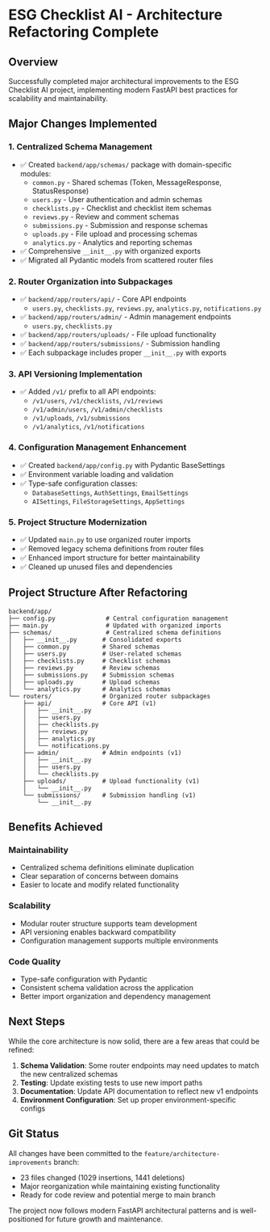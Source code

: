 # ESG Checklist AI - Architecture Refactoring Complete

## Overview
Successfully completed major architectural improvements to the ESG Checklist AI project, implementing modern FastAPI best practices for scalability and maintainability.

## Major Changes Implemented

### 1. Centralized Schema Management
- ✅ Created `backend/app/schemas/` package with domain-specific modules:
  - `common.py` - Shared schemas (Token, MessageResponse, StatusResponse)
  - `users.py` - User authentication and admin schemas  
  - `checklists.py` - Checklist and checklist item schemas
  - `reviews.py` - Review and comment schemas
  - `submissions.py` - Submission and response schemas
  - `uploads.py` - File upload and processing schemas
  - `analytics.py` - Analytics and reporting schemas
- ✅ Comprehensive `__init__.py` with organized exports
- ✅ Migrated all Pydantic models from scattered router files

### 2. Router Organization into Subpackages  
- ✅ `backend/app/routers/api/` - Core API endpoints
  - `users.py`, `checklists.py`, `reviews.py`, `analytics.py`, `notifications.py`
- ✅ `backend/app/routers/admin/` - Admin management endpoints
  - `users.py`, `checklists.py`
- ✅ `backend/app/routers/uploads/` - File upload functionality
- ✅ `backend/app/routers/submissions/` - Submission handling
- ✅ Each subpackage includes proper `__init__.py` with exports

### 3. API Versioning Implementation
- ✅ Added `/v1/` prefix to all API endpoints:
  - `/v1/users`, `/v1/checklists`, `/v1/reviews`
  - `/v1/admin/users`, `/v1/admin/checklists`
  - `/v1/uploads`, `/v1/submissions`
  - `/v1/analytics`, `/v1/notifications`

### 4. Configuration Management Enhancement
- ✅ Created `backend/app/config.py` with Pydantic BaseSettings
- ✅ Environment variable loading and validation
- ✅ Type-safe configuration classes:
  - `DatabaseSettings`, `AuthSettings`, `EmailSettings`
  - `AISettings`, `FileStorageSettings`, `AppSettings`

### 5. Project Structure Modernization
- ✅ Updated `main.py` to use organized router imports
- ✅ Removed legacy schema definitions from router files
- ✅ Enhanced import structure for better maintainability
- ✅ Cleaned up unused files and dependencies

## Project Structure After Refactoring

```
backend/app/
├── config.py              # Central configuration management
├── main.py                # Updated with organized imports
├── schemas/               # Centralized schema definitions
│   ├── __init__.py       # Consolidated exports
│   ├── common.py         # Shared schemas
│   ├── users.py          # User-related schemas
│   ├── checklists.py     # Checklist schemas
│   ├── reviews.py        # Review schemas
│   ├── submissions.py    # Submission schemas  
│   ├── uploads.py        # Upload schemas
│   └── analytics.py      # Analytics schemas
└── routers/              # Organized router subpackages
    ├── api/              # Core API (v1)
    │   ├── __init__.py
    │   ├── users.py
    │   ├── checklists.py
    │   ├── reviews.py
    │   ├── analytics.py
    │   └── notifications.py
    ├── admin/            # Admin endpoints (v1)
    │   ├── __init__.py
    │   ├── users.py
    │   └── checklists.py
    ├── uploads/          # Upload functionality (v1)
    │   └── __init__.py
    └── submissions/      # Submission handling (v1)
        └── __init__.py
```

## Benefits Achieved

### Maintainability
- Centralized schema definitions eliminate duplication
- Clear separation of concerns between domains
- Easier to locate and modify related functionality

### Scalability  
- Modular router structure supports team development
- API versioning enables backward compatibility
- Configuration management supports multiple environments

### Code Quality
- Type-safe configuration with Pydantic
- Consistent schema validation across the application
- Better import organization and dependency management

## Next Steps

While the core architecture is now solid, there are a few areas that could be refined:

1. **Schema Validation**: Some router endpoints may need updates to match the new centralized schemas
2. **Testing**: Update existing tests to use new import paths
3. **Documentation**: Update API documentation to reflect new v1 endpoints
4. **Environment Configuration**: Set up proper environment-specific configs

## Git Status

All changes have been committed to the `feature/architecture-improvements` branch:
- 23 files changed (1029 insertions, 1441 deletions)
- Major reorganization while maintaining existing functionality
- Ready for code review and potential merge to main branch

The project now follows modern FastAPI architectural patterns and is well-positioned for future growth and maintenance.
